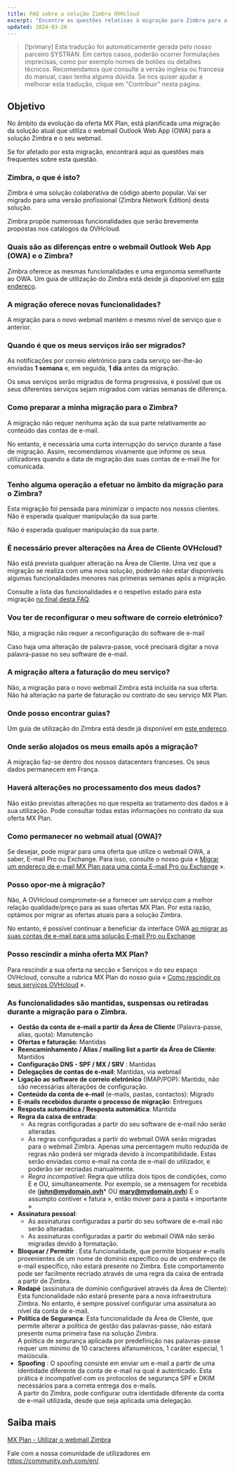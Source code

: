 ```yaml
---
title: FAQ sobre a solução Zimbra OVHcloud
excerpt: "Encontre as questões relativas à migração para Zimbra para a oferta MX Plan da OVHcloud"
updated: 2024-03-26
---
```


> [!primary]
> Esta tradução foi automaticamente gerada pelo nosso parceiro SYSTRAN. Em certos casos, poderão ocorrer formulações imprecisas, como por exemplo nomes de botões ou detalhes técnicos. Recomendamos que consulte a versão inglesa ou francesa do manual, caso tenha alguma dúvida. Se nos quiser ajudar a melhorar esta tradução, clique em "Contribuir" nesta página.
>

## Objetivo

No âmbito da evolução da oferta MX Plan, está planificada uma migração da solução atual que utiliza o webmail Outlook Web App (OWA) para a solução Zimbra e o seu webmail.

Se for afetado por esta migração, encontrará aqui as questões mais frequentes sobre esta questão.

### Zimbra, o que é isto?

Zimbra é uma solução colaborativa de código aberto popular. Vai ser migrado para uma versão profissional (Zimbra Network Edition) desta solução.

Zimbra propõe numerosas funcionalidades que serão brevemente propostas nos catálogos da OVHcloud.

### Quais são as diferenças entre o webmail Outlook Web App (OWA) e o Zimbra?

Zimbra oferece as mesmas funcionalidades e uma ergonomia semelhante ao OWA. Um guia de utilização do Zimbra está desde já disponível em [este endereço](/pages/web_cloud/email_and_collaborative_solutions/mx_plan/email_zimbra).

### A migração oferece novas funcionalidades?

A migração para o novo webmail mantém o mesmo nível de serviço que o anterior.

### Quando é que os meus serviços irão ser migrados?

As notificações por correio eletrónico para cada serviço ser-lhe-ão enviadas **1 semana** e, em seguida, **1 dia** antes da migração.

Os seus serviços serão migrados de forma progressiva, é possível que os seus diferentes serviços sejam migrados com várias semanas de diferença.

### Como preparar a minha migração para o Zimbra?

A migração não requer nenhuma ação da sua parte relativamente ao conteúdo das contas de e-mail.

No entanto, é necessária uma curta interrupção do serviço durante a fase de migração. Assim, recomendamos vivamente que informe os seus utilizadores quando a data de migração das suas contas de e-mail lhe for comunicada.

### Tenho alguma operação a efetuar no âmbito da migração para o Zimbra?

Esta migração foi pensada para minimizar o impacto nos nossos clientes. Não é esperada qualquer manipulação da sua parte.

Não é esperada qualquer manipulação da sua parte.

### É necessário prever alterações na Área de Cliente OVHcloud?

Não está prevista qualquer alteração na Área de Cliente. Uma vez que a migração se realiza com uma nova solução, poderão não estar disponíveis algumas funcionalidades menores nas primeiras semanas após a migração.

Consulte a lista das funcionalidades e o respetivo estado para esta migração [no final desta FAQ](#features).

### Vou ter de reconfigurar o meu software de correio eletrónico?

Não, a migração não requer a reconfiguração do software de e-mail

Caso haja uma alteração de palavra-passe, você precisará digitar a nova palavra-passe no seu software de e-mail.

### A migração altera a faturação do meu serviço?

Não, a migração para o novo webmail Zimbra está incluída na sua oferta. Não há alteração na parte de faturação ou contrato do seu serviço MX Plan.

### Onde posso encontrar guias?

Um guia de utilização do Zimbra está desde já disponível em [este endereço](/pages/web_cloud/email_and_collaborative_solutions/mx_plan/email_zimbra).

### Onde serão alojados os meus emails após a migração?

A migração faz-se dentro dos nossos datacenters franceses. Os seus dados permanecem em França.

### Haverá alterações no processamento dos meus dados?

Não estão previstas alterações no que respeita ao tratamento dos dados e à sua utilização. Pode consultar todas estas informações no contrato da sua oferta MX Plan.

### Como permanecer no webmail atual (OWA)?

Se desejar, pode migrar para uma oferta que utilize o webmail OWA, a saber, E-mail Pro ou Exchange. Para isso, consulte o nosso guia « [Migrar um endereço de e-mail MX Plan para uma conta E-mail Pro ou Exchange](/pages/web_cloud/email_and_collaborative_solutions/migrating/migration_control_panel) ».

### Posso opor-me à migração?

Não, A OVHcloud compromete-se a fornecer um serviço com a melhor relação qualidade/preço para as suas ofertas MX Plan. Por esta razão, optámos por migrar as ofertas atuais para a solução Zimbra.

No entanto, é possível continuar a beneficiar da interface OWA [ao migrar as suas contas de e-mail para uma solução E-mail Pro ou Exchange](/pages/web_cloud/email_and_collaborative_solutions/migrating/migration_control_panel)

### Posso rescindir a minha oferta MX Plan?

Para rescindir a sua oferta na secção « Serviços » do seu espaço OVHcloud, consulte a rubrica MX Plan do nosso guia « [Como rescindir os seus serviços OVHcloud](/pages/account_and_service_management/managing_billing_payments_and_services/how_to_cancel_services#mxplan) ».

### As funcionalidades são mantidas, suspensas ou retiradas durante a migração para o Zimbra. <a name="features"></a>

- **Gestão da conta de e-mail a partir da Área de Cliente** (Palavra-passe, alias, quota): Manutenção
- **Ofertas e faturação**: Mantidas
- **Reencaminhamento / Alias / mailing list a partir da Área de Cliente**: Mantidos
- **Configuração DNS - SPF / MX / SRV** : Mantidas
- **Delegações de contas de e-mail**: Mantidas, via webmail
- **Ligação ao software de correio eletrónico** (IMAP/POP): Mantido, não são necessárias alterações de configuração.
- **Conteúdo da conta de e-mail** (e-mails, pastas, contactos): Migrado
- **E-mails recebidos durante o processo de migração**: Entregues
- **Resposta automática / Resposta automática**: Mantida
- **Regra da caixa de entrada**:
    - As regras configuradas a partir do seu software de e-mail não serão alteradas.
    - As regras configuradas a partir do webmail OWA serão migradas para o webmail Zimbra. Apenas uma percentagem muito reduzida de regras não poderá ser migrada devido à incompatibilidade. Estas serão enviadas como e-mail na conta de e-mail do utilizador, e poderão ser recriadas manualmente.
    - *Regra incompatível*: Regra que utiliza dois tipos de condições, como E e OU, simultaneamente. Por exemplo, se a mensagem for recebida de (**john@mydomain.ovh*** OU **mary@mydomain.ovh**) E o assumpto contiver « fatura », então mover para a pasta « importante »
- **Assinatura pessoal**:
    - As assinaturas configuradas a partir do seu software de e-mail não serão alteradas.
    - As assinaturas configuradas a partir do webmail OWA não serão migradas devido à formatação.
- **Bloquear / Permitir** : Esta funcionalidade, que permite bloquear e-mails provenientes de um nome de domínio específico ou de um endereço de e-mail específico, não estará presente no Zimbra. Este comportamento pode ser facilmente recriado através de uma regra da caixa de entrada a partir de Zimbra.
- **Rodapé** (assinatura de domínio configurável através da Área de Cliente): Esta funcionalidade não estará presente para a nova infraestrutura Zimbra. No entanto, é sempre possível configurar uma assinatura ao nível da conta de e-mail.
- **Política de Segurança**: Esta funcionalidade da Área de Cliente, que permite alterar a política de gestão das palavras-passe, não estará presente numa primeira fase na solução Zimbra.<br>A política de segurança aplicada por predefinição nas palavras-passe requer um mínimo de 10 caracteres alfanuméricos, 1 caráter especial, 1 maiúscula.
- **Spoofing** : O spoofing consiste em enviar um e-mail a partir de uma identidade diferente da conta de e-mail na qual é autenticado. Esta prática é incompatível com os protocolos de segurança SPF e DKIM necessários para a correta entrega dos e-mails.<br>A partir do Zimbra, pode configurar outra identidade diferente da conta de e-mail utilizada, desde que seja aplicada uma delegação.

## Saiba mais

[MX Plan - Utilizar o webmail Zimbra](/pages/web_cloud/email_and_collaborative_solutions/mx_plan/email_zimbra)

Fale com a nossa comunidade de utilizadores em <https://community.ovh.com/en/>.
